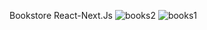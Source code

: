 Bookstore React-Next.Js
![books2](https://github.com/Alex-Stranger-Dev/Bookstore-React-Next.js/assets/118556086/d969041e-eb0b-4fed-b256-27e45becd34c)
![books1](https://github.com/Alex-Stranger-Dev/Bookstore-React-Next.js/assets/118556086/58216c92-0d8c-482c-b29e-9380519668a5)
